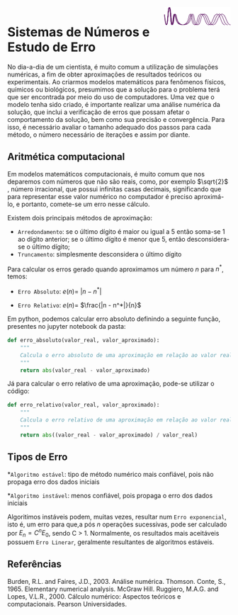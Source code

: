 <img align="right" alt="ilum" height="40" width="150" src="https://github.com/pedrozanineli/pcd.github.io/blob/main/logo1.png">

# Sistemas de Números e Estudo de Erro

No dia-a-dia de um cientista, é muito comum a utilização de simulações numéricas, a fim de obter aproximações de resultados teóricos ou experimentais. Ao criarmos modelos matemáticos para fenômenos físicos, químicos ou biológicos, presumimos que a solução para o problema terá que ser encontrada por meio do uso de computadores. Uma vez que o modelo tenha sido criado, é importante realizar uma análise numérica da solução, que inclui a verificação de erros que possam afetar o comportamento da solução, bem como sua precisão e convergência. Para isso, é necessário avaliar o tamanho adequado dos passos para cada método, o número necessário de iterações e assim por diante.

## Aritmética computacional

Em modelos matemáticos computacionais, é muito comum que nos deparemos com números que não são reais, como, por exemplo $\sqrt{2}$ , número irracional, que possui infinitas casas decimais, significando que para representar esse valor numérico no computador é preciso aproximá-lo, e portanto, comete-se um erro nesse cálculo.

Existem dois principais métodos de aproximação:
* `Arredondamento`: se o último dígito é maior ou igual a 5 então soma-se 1 ao dígito anterior; se o último dígito é menor que 5, então desconsidera-se o último dígito;
* `Truncamento`: simplesmente desconsidera o último dígito

Para calcular os erros gerado quando aproximamos um número $n$ para $n^*$, temos:

* `Erro Absoluto`: $e(n)=$ $|n - n^*|$

* `Erro Relativo`: $e(n)=$ $\frac{|n - n^*|}{n}$

Em python, podemos calcular erro absoluto definindo a seguinte função, presentes no jupyter notebook da pasta:
```python
def erro_absoluto(valor_real, valor_aproximado):
    """
    Calcula o erro absoluto de uma aproximação em relação ao valor real.
    """
    return abs(valor_real - valor_aproximado)
```

Já para calcular o erro relativo de uma aproximação, pode-se utilizar o código:

```python
def erro_relativo(valor_real, valor_aproximado):
    """
    Calcula o erro relativo de uma aproximação em relação ao valor real.
    """
    return abs((valor_real - valor_aproximado) / valor_real)

```
## Tipos de Erro

*`Algoritmo estável`: tipo de método numérico mais confiável, pois não propaga erro dos dados iniciais

*`Algoritmo instável`: menos confiável, pois propaga o erro dos dados iniciais

Algoritimos instáveis podem, muitas vezes, resultar num `Erro exponencial`, isto é, um erro para que,a pós $n$ operações sucessivas, pode ser calculado por $E_n = C^nE_0$, sendo C > 1. Normalmente, os resultados mais aceitáveis possuem `Erro Linerar`, geralmente resultantes de algoritmos estáveis. 

## Referências
Burden, R.L. and Faires, J.D., 2003. Análise numérica. Thomson. 
Conte, S., 1965. Elementary numerical analysis. McGraw Hill. 
Ruggiero, M.A.G. and Lopes, V.L.R., 2000. Cálculo numérico: Aspectos teóricos e computacionais. Pearson Universidades.
